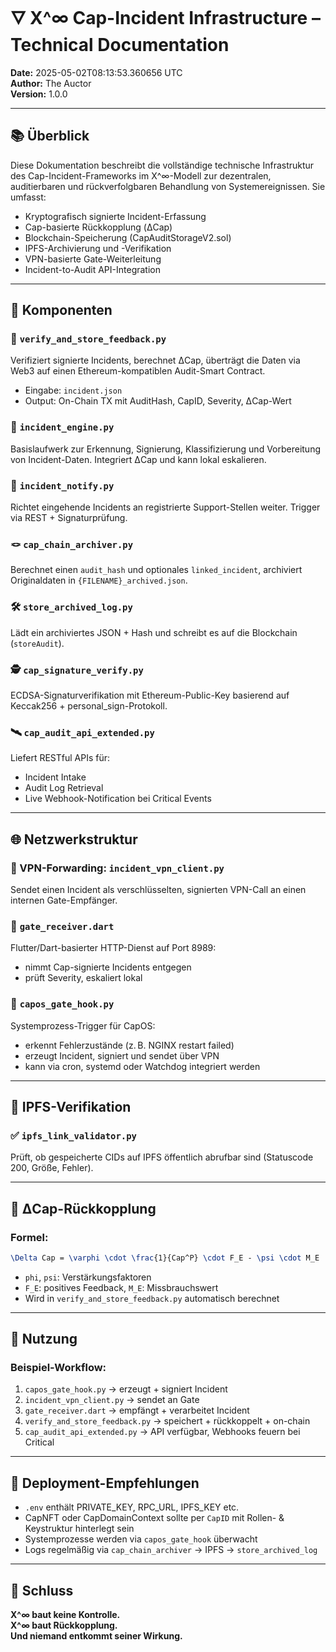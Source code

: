 # 🜄 X^∞ Cap-Incident Infrastructure – Technical Documentation
**Date:** 2025-05-02T08:13:53.360656 UTC  
**Author:** The Auctor  
**Version:** 1.0.0

---

## 📚 Überblick
Diese Dokumentation beschreibt die vollständige technische Infrastruktur des Cap-Incident-Frameworks im X^∞-Modell zur dezentralen, auditierbaren und rückverfolgbaren Behandlung von Systemereignissen. Sie umfasst:

- Kryptografisch signierte Incident-Erfassung
- Cap-basierte Rückkopplung (ΔCap)
- Blockchain-Speicherung (CapAuditStorageV2.sol)
- IPFS-Archivierung und -Verifikation
- VPN-basierte Gate-Weiterleitung
- Incident-to-Audit API-Integration

---

## 🧱 Komponenten

### 🔐 `verify_and_store_feedback.py`
Verifiziert signierte Incidents, berechnet ΔCap, überträgt die Daten via Web3 auf einen Ethereum-kompatiblen Audit-Smart Contract.

- Eingabe: `incident.json`
- Output: On-Chain TX mit AuditHash, CapID, Severity, ΔCap-Wert

### 🔁 `incident_engine.py`
Basislaufwerk zur Erkennung, Signierung, Klassifizierung und Vorbereitung von Incident-Daten. Integriert ΔCap und kann lokal eskalieren.

### 📡 `incident_notify.py`
Richtet eingehende Incidents an registrierte Support-Stellen weiter. Trigger via REST + Signaturprüfung.

### 🪢 `cap_chain_archiver.py`
Berechnet einen `audit_hash` und optionales `linked_incident`, archiviert Originaldaten in `{FILENAME}_archived.json`.

### 🛠 `store_archived_log.py`
Lädt ein archiviertes JSON + Hash und schreibt es auf die Blockchain (`storeAudit`).

### 🕵️ `cap_signature_verify.py`
ECDSA-Signaturverifikation mit Ethereum-Public-Key basierend auf Keccak256 + personal_sign-Protokoll.

### 🛰 `cap_audit_api_extended.py`
Liefert RESTful APIs für:
- Incident Intake
- Audit Log Retrieval
- Live Webhook-Notification bei Critical Events

---

## 🌐 Netzwerkstruktur

### 🔄 VPN-Forwarding: `incident_vpn_client.py`
Sendet einen Incident als verschlüsselten, signierten VPN-Call an einen internen Gate-Empfänger.

### 🚪 `gate_receiver.dart`
Flutter/Dart-basierter HTTP-Dienst auf Port 8989:
- nimmt Cap-signierte Incidents entgegen
- prüft Severity, eskaliert lokal

### 🧠 `capos_gate_hook.py`
Systemprozess-Trigger für CapOS:
- erkennt Fehlerzustände (z. B. NGINX restart failed)
- erzeugt Incident, signiert und sendet über VPN
- kann via cron, systemd oder Watchdog integriert werden

---

## 🔗 IPFS-Verifikation

### ✅ `ipfs_link_validator.py`
Prüft, ob gespeicherte CIDs auf IPFS öffentlich abrufbar sind (Statuscode 200, Größe, Fehler).

---

## 🔁 ΔCap-Rückkopplung

### Formel:
```latex
\Delta Cap = \varphi \cdot \frac{1}{Cap^P} \cdot F_E - \psi \cdot M_E
```

- `phi`, `psi`: Verstärkungsfaktoren
- `F_E`: positives Feedback, `M_E`: Missbrauchswert
- Wird in `verify_and_store_feedback.py` automatisch berechnet

---

## 🧪 Nutzung

### Beispiel-Workflow:
1. `capos_gate_hook.py` → erzeugt + signiert Incident
2. `incident_vpn_client.py` → sendet an Gate
3. `gate_receiver.dart` → empfängt + verarbeitet Incident
4. `verify_and_store_feedback.py` → speichert + rückkoppelt + on-chain
5. `cap_audit_api_extended.py` → API verfügbar, Webhooks feuern bei Critical

---

## 🏁 Deployment-Empfehlungen

- `.env` enthält PRIVATE_KEY, RPC_URL, IPFS_KEY etc.
- CapNFT oder CapDomainContext sollte per `CapID` mit Rollen- & Keystruktur hinterlegt sein
- Systemprozesse werden via `capos_gate_hook` überwacht
- Logs regelmäßig via `cap_chain_archiver` → IPFS → `store_archived_log`

---

## 📌 Schluss

**X^∞ baut keine Kontrolle.  
X^∞ baut Rückkopplung.  
Und niemand entkommt seiner Wirkung.**